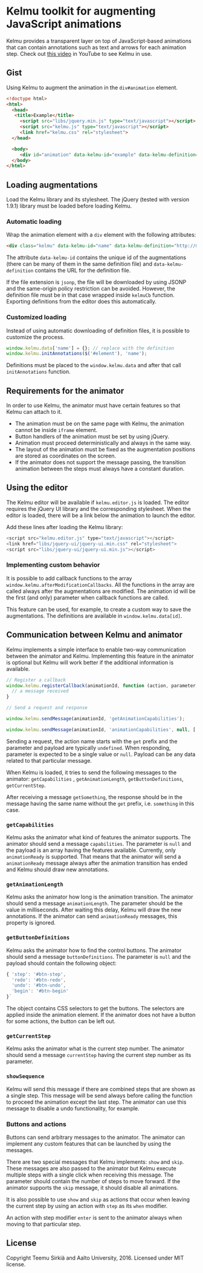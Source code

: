 # Kelmu toolkit for augmenting JavaScript animations

Kelmu provides a transparent layer on top of JavaScript-based animations that can contain annotations such as text and arrows for each animation step. Check out [this video](https://www.youtube.com/watch?v=Q3T_QLRWb78) in YouTube to see Kelmu in use.

## Gist

Using Kelmu to augment the animation in the `div#animation` element.

```html
<!doctype html>
<html>
  <head>  
   <title>Example</title>     
     <script src="libs/jquery.min.js" type="text/javascript"></script>
     <script src="kelmu.js" type="text/javascript"></script>
     <link href="kelmu.css" rel="stylesheet">     
  </head>

  <body>
     <div id="animation" data-kelmu-id="example" data-kelmu-definition="http://myserver/example.jsonp"></div>
  </body>
</html>
```

## Loading augmentations

Load the Kelmu library and its stylesheet. The jQuery
(tested with version 1.9.1) library must be loaded before
loading Kelmu.

### Automatic loading

Wrap the animation element with a `div` element with the
following attributes:

```html
<div class="kelmu" data-kelmu-id="name" data-kelmu-definition="http://myserver/definition.jsonp"></div>
```

The attribute `data-kelmu-id` contains the unique id of the
augmentations (there can be many of them in the same
definition file) and `data-kelmu-definition` contains the
URL for the definition file.

If the file extension is `jsonp`, the file will be
downloaded by using JSONP and the same-origin policy
restriction can be avoided. However, the definition file
must be in that case wrapped inside `kelmuCb` function.
Exporting definitions from the editor does this
automatically.

### Customized loading

Instead of using automatic downloading of definition files,
it is possible to customize the process.

```javascript
window.kelmu.data['name'] = {}; // replace with the definition
window.kelmu.initAnnotations($('#element'), 'name');
```

Definitions must be placed to the `window.kelmu.data` and after
that call `initAnnotations` function.


## Requirements for the animator

In order to use Kelmu, the animator must have certain features so that Kelmu can attach to it.

 * The animation must be on the same page with Kelmu, the animation cannot be inside `iframe` element.
 * Button handlers of the animation must be set by using jQuery.
 * Animation must proceed deterministically and always in the same way.
 * The layout of the animation must be fixed as the augmentation positions are stored as coordinates on the screen.
 * If the animator does not support the message passing, the transition animation between the steps must always have a constant duration.


## Using the editor

The Kelmu editor will be available if `kelmu.editor.js` is loaded. The editor requires the jQuery UI library and the corresponding stylesheet. When the editor is loaded, there will be a link below the animation to launch the editor.

Add these lines after loading the Kelmu library:

```javascript
<script src="kelmu.editor.js" type="text/javascript"></script>
<link href="libs/jquery-ui/jquery-ui.min.css" rel="stylesheet">
<script src="libs/jquery-ui/jquery-ui.min.js"></script>
```

### Implementing custom behavior

It is possible to add callback functions to the array
`window.kelmu.afterModificationCallbacks`. All the
functions in the array are called always after the
augmentations are modified. The animation id will be the
first (and only) parameter when callback functions are
called.

This feature can be used, for example, to create
a custom way to save the augmentations. The definitions are
available in `window.kelmu.data[id]`.

## Communication between Kelmu and animator

Kelmu implements a simple interface to enable two-way communication between the animator and Kelmu. Implementing this feature in the animator is optional but Kelmu will work better if the additional information is available.

```javascript
// Register a callback
window.kelmu.registerCallback(animationId, function (action, parameter, payload) {
  // a message received
}

// Send a request and response

window.kelmu.sendMessage(animationId, 'getAnimationCapabilities');

window.kelmu.sendMessage(animationId, 'animationCapabilities', null, ['animationReady']);
```

Sending a request, the action name starts with the `get` prefix and the parameter and payload are typically `undefined`. When responding, parameter is expected to be a single value or `null`. Payload can be any data related to that particular message.

When Kelmu is loaded, it tries to send the following messages to the animator: `getCapabilities` , `getAnimationLength`, `getButtonDefinitions`, `getCurrentStep`.

After receiving a message `getSomething`, the response should be in the message having the same name without the `get` prefix, i.e. `something` in this case.

### `getCapabilities`

Kelmu asks the animator what kind of features the animator supports. The animator should send a message `capabilities`. The parameter is `null` and the payload is an array having the features available. Currently, only `animationReady` is supported. That means that the animator will send a `animationReady` message always after the animation transition has ended and Kelmu should draw new annotations.

### `getAnimationLength`

Kelmu asks the animator how long is the animation transition. The animator should send a message `animationLength`. The parameter should be the value in milliseconds. After waiting this delay, Kelmu will draw the new annotations. If the animator can send `animationReady` messages, this property is ignored.

### `getButtonDefinitions`

Kelmu asks the animator how to find the control buttons. The animator should send a message `buttonDefinitions`. The parameter is `null` and the payload should contain the following object:
```javascript
{ 'step': '#btn-step',
  'redo': '#btn-redo',
  'undo': '#btn-undo',
  'begin': '#btn-begin'
}`
```

The object contains CSS selectors to get the buttons. The selectors are applied inside the animation element. If the animator does not have a button for some actions, the button can be left out.

### `getCurrentStep`

Kelmu asks the animator what is the current step number. The animator should send a message `currentStep` having the current step number as its parameter.

### `showSequence`

Kelmu will send this message if there are combined steps that are shown as a single step. This message will be send always before calling the function to proceed the animation except the last step. The animator can use this message to disable a undo functionality, for example.

### Buttons and actions

Buttons can send arbitrary messages to the animator. The animator can implement any custom features that can be launched by using the messages.

There are two special messages that Kelmu implements: `show` and `skip`. These messages are also passed to the animator but Kelmu execute multiple steps with a single click when receiving this message. The parameter should contain the number of steps to move forward. If the animator supports the `skip` message, it should disable all animations.

It is also possible to use `show` and `skip` as actions that occur when leaving the current step by using an action with `step` as its `when` modifier.

An action with step modifier `enter` is sent to the animator always when moving to that particular step.

## License

Copyright Teemu Sirkiä and Aalto University, 2016.
Licensed under MIT license.
